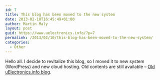 ```yaml
---
id: 7
title: This blog has been moved to the new system
date: 2013-02-10T16:45:49+01:00
author: Martin Maly
layout: post
guid: https://www.uelectronics.info/?p=7
permalink: /2013/02/10/this-blog-has-been-moved-to-the-new-system/
categories:
  - Other
---
```

Hello all. I decide to revitalize this blog, so I moved it to new system (WordPress) and new cloud hosting. Old contents are still available &#8211; [Old uElectronics.info blog](https://www.uelectronics.info/index-old).